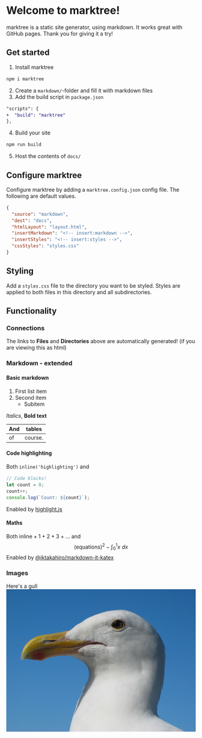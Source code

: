 
# Welcome to marktree!
marktree is a static site generator, using markdown. It works great with GitHub pages. Thank you for giving it a try!

## Get started
1. Install marktree
```sh
npm i marktree
```
2. Create a `markdown/`-folder and fill it with markdown files
3. Add the build script in `package.json`
```diff
"scripts": {
+  "build": "marktree"
},
```
4. Build your site
```sh
npm run build
```
5. Host the contents of `docs/`

## Configure marktree
Configure marktree by adding a `marktree.config.json` config file. The following are default values.
```json
{
  "source": "markdown",
  "dest": "docs",
  "htmlLayout": "layout.html",
  "insertMarkdown": "<!-- insert:markdown -->",
  "insertStyles": "<!-- insert:styles -->",
  "cssStyles": "styles.css"
}
```

## Styling
Add a `styles.css` file to the directory you want to be styled. Styles are applied to both files in this directory and all subdirectories.

## Functionality

### Connections
The links to **Files** and **Directories** above are automatically generated! (if you are viewing this as html)

### Markdown - extended

#### Basic markdown
1. First list item
2. Second item
   - Subitem

*Italics*, **Bold text**

And | tables
--- | ---
of | course.

#### Code highlighting
Both `inline('highlighting')` and 
```js
// Code blocks!
let count = 0;
count++;
console.log(`Count: ${count}`);
```
Enabled by [highlight.js](https://www.npmjs.com/package/highlight.js?activeTab=readme)

#### Maths
Both $\text{inline} + 1 + 2 + 3 + \dots$
and
$$
(\text{equations})^2 - \int_0^1x \: dx
$$
Enabled by [@iktakahiro/markdown-it-katex](https://www.npmjs.com/package/@iktakahiro/markdown-it-katex)

### Images
Here's a gull
![](images/gull.jpg)
